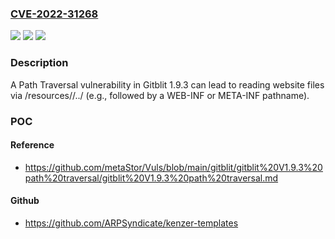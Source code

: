 ### [CVE-2022-31268](https://cve.mitre.org/cgi-bin/cvename.cgi?name=CVE-2022-31268)
![](https://img.shields.io/static/v1?label=Product&message=n%2Fa&color=blue)
![](https://img.shields.io/static/v1?label=Version&message=n%2Fa&color=blue)
![](https://img.shields.io/static/v1?label=Vulnerability&message=n%2Fa&color=brighgreen)

### Description

A Path Traversal vulnerability in Gitblit 1.9.3 can lead to reading website files via /resources//../ (e.g., followed by a WEB-INF or META-INF pathname).

### POC

#### Reference
- https://github.com/metaStor/Vuls/blob/main/gitblit/gitblit%20V1.9.3%20path%20traversal/gitblit%20V1.9.3%20path%20traversal.md

#### Github
- https://github.com/ARPSyndicate/kenzer-templates

